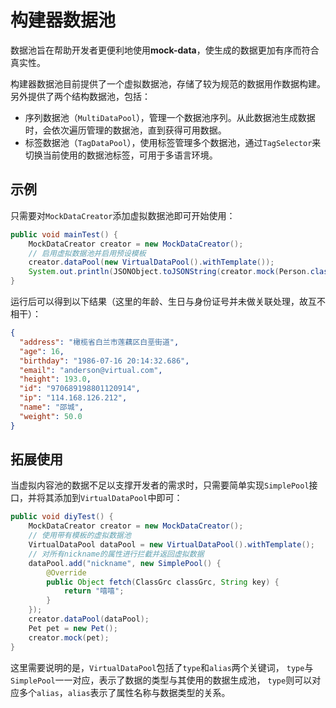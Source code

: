 # 构建器数据池

数据池旨在帮助开发者更便利地使用**mock-data**，使生成的数据更加有序而符合真实性。

构建器数据池目前提供了一个虚拟数据池，存储了较为规范的数据用作数据构建。另外提供了两个结构数据池，包括：

- 序列数据池（`MultiDataPool`），管理一个数据池序列。从此数据池生成数据时，会依次遍历管理的数据池，直到获得可用数据。
- 标签数据池（`TagDataPool`），使用标签管理多个数据池，通过`TagSelector`来切换当前使用的数据池标签，可用于多语言环境。

## 示例

只需要对`MockDataCreator`添加虚拟数据池即可开始使用：

```java
public void mainTest() {
    MockDataCreator creator = new MockDataCreator();
    // 启用虚拟数据池并启用预设模板
    creator.dataPool(new VirtualDataPool().withTemplate());
    System.out.println(JSONObject.toJSONString(creator.mock(Person.class)));
}
```

运行后可以得到以下结果（这里的年龄、生日与身份证号并未做关联处理，故互不相干）：

```json
{
  "address": "橄榄省白兰市莲藕区白垩街道",
  "age": 16,
  "birthday": "1986-07-16 20:14:32.686",
  "email": "anderson@virtual.com",
  "height": 193.0,
  "id": "970689198801120914",
  "ip": "114.168.126.212",
  "name": "邵城",
  "weight": 50.0
}
```

## 拓展使用

当虚拟内容池的数据不足以支撑开发者的需求时，只需要简单实现`SimplePool`接口，并将其添加到`VirtualDataPool`中即可：

```java
public void diyTest() {
    MockDataCreator creator = new MockDataCreator();
    // 使用带有模板的虚拟数据池
    VirtualDataPool dataPool = new VirtualDataPool().withTemplate();
    // 对所有nickname的属性进行拦截并返回虚拟数据
    dataPool.add("nickname", new SimplePool() {
        @Override
        public Object fetch(ClassGrc classGrc, String key) {
            return "嘻嘻";
        }
    });
    creator.dataPool(dataPool);
    Pet pet = new Pet();
    creator.mock(pet);
}
```

这里需要说明的是，`VirtualDataPool`包括了`type`和`alias`两个关键词，
`type`与`SimplePool`一一对应，表示了数据的类型与其使用的数据生成池，
`type`则可以对应多个`alias`，`alias`表示了属性名称与数据类型的关系。
